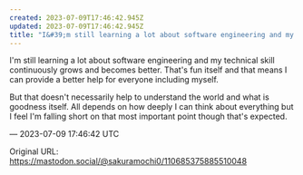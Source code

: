 ```yaml
---
created: 2023-07-09T17:46:42.945Z
updated: 2023-07-09T17:46:42.945Z
title: "I&#39;m still learning a lot about software engineering and my technical skill c[...]"
---
```


<p>I&#39;m still learning a lot about software engineering and my technical skill continuously grows and becomes better. That&#39;s fun itself and that means I can provide a better help for everyone including myself.</p><p>But that doesn&#39;t necessarily help to understand the world and what is goodness itself. All depends on how deeply I can think about everything but I feel I&#39;m falling short on that most important point though that&#39;s expected.</p>

&mdash; 2023-07-09 17:46:42 UTC

Original URL: https://mastodon.social/@sakuramochi0/110685375885510048

